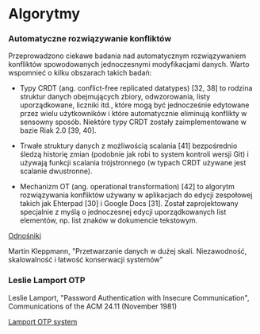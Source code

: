 # Algorytmy

### Automatyczne rozwiązywanie konfliktów

Przeprowadzono ciekawe badania nad automatycznym rozwiązywaniem konfliktów spowodowanych
jednoczesnymi modyfikacjami danych. Warto wspomnieć o kilku obszarach takich badań:

* Typy CRDT (ang. conflict-free replicated datatypes) [32, 38] to rodzina struktur danych obejmujących zbiory, odwzorowania, listy uporządkowane, liczniki itd., które mogą być jednocześnie
edytowane przez wielu użytkowników i które automatycznie eliminują konflikty w sensowny sposób. Niektóre typy CRDT zostały zaimplementowane w bazie Riak 2.0 [39, 40].

* Trwałe struktury danych z możliwością scalania [41] bezpośrednio śledzą historię zmian (podobnie jak robi to system kontroli wersji Git) i używają funkcji scalania trójstronnego (w typach CRDT używane jest scalanie dwustronne).

* Mechanizm OT (ang. operational transformation) [42] to algorytm rozwiązywania konfliktów
używany w aplikacjach do edycji zespołowej takich jak Ehterpad [30] i Google Docs [31]. Został
zaprojektowany specjalnie z myślą o jednoczesnej edycji uporządkowanych list elementów, np.
list znaków w dokumencie tekstowym.

[Odnośniki](https://github.com/ept/ddia-references/blob/master/chapter-05-refs.md)

Martin Kleppmann, "Przetwarzanie danych w dużej skali. Niezawodność, skalowalność i łatwość konserwacji systemów"

### Leslie Lamport OTP

Leslie Lamport, "Password Authentication with Insecure Communication", Communications of the ACM 24.11 (November 1981)

[Lamport OTP system](https://security.stackexchange.com/questions/90909/lamport-otp-system)
